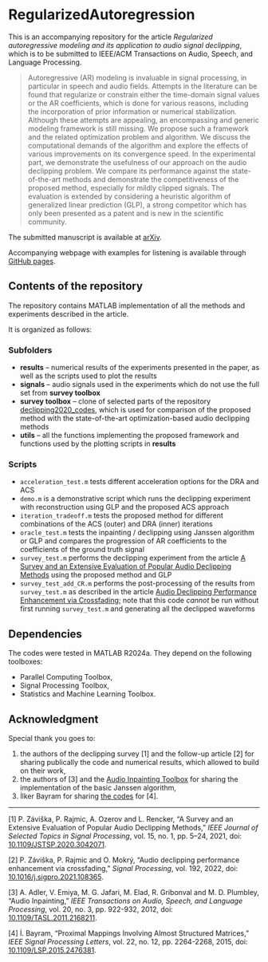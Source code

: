 # RegularizedAutoregression

This is an accompanying repository for the article *Regularized autoregressive modeling and its application to audio signal declipping*, which is to be submitted to IEEE/ACM Transactions on Audio, Speech, and Language Processing.

> Autoregressive (AR) modeling is invaluable in signal processing, in particular in speech and audio fields. Attempts in the literature can be found that regularize or constrain either the time-domain signal values or the AR coefficients, which is done for various reasons, including the incorporation of prior information or numerical stabilization. Although these attempts are appealing, an encompassing and generic modeling framework is still missing. We propose such a framework and the related optimization problem and algorithm. We discuss the computational demands of the algorithm and explore the effects of various improvements on its convergence speed. In the experimental part, we demonstrate the usefulness of our approach on the audio declipping problem. We compare its performance against the state-of-the-art methods and demonstrate the competitiveness of the proposed method, especially for mildly clipped signals. The evaluation is extended by considering a heuristic algorithm of generalized linear prediction (GLP), a strong competitor which has only been presented as a patent and is new in the scientific community.

The submitted manuscript is available at [arXiv](https://arxiv.org/abs/2410.17790).

Accompanying webpage with examples for listening is available through [GitHub pages](https://ondrejmokry.github.io/RegularizedAutoregression/).

## Contents of the repository

The repository contains MATLAB implementation of all the methods and experiments described in the article.

It is organized as follows:

### Subfolders
- **results** – numerical results of the experiments presented in the paper, as well as the scripts used to plot the results
- **signals** – audio signals used in the experiments which do not use the full set from **survey toolbox**
- **survey toolbox** – clone of selected parts of the repository [declipping2020_codes](https://github.com/rajmic/declipping2020_codes), which is used for comparison of the proposed method with the state-of-the-art optimization-based audio declipping methods
- **utils** – all the functions implementing the proposed framework and functions used by the plotting scripts in **results**

### Scripts
- `acceleration_test.m` tests different acceleration options for the DRA and ACS
- `demo.m` is a demonstrative script which runs the declipping experiment with reconstruction using GLP and the proposed ACS approach
- `iteration_tradeoff.m` tests the proposed method for different combinations of the ACS (outer) and DRA (inner) iterations
- `oracle_test.m` tests the inpainting / declipping using Janssen algorithm or GLP and compares the progression of AR coefficients to the coefficients of the ground truth signal
- `survey_test.m` performs the declipping experiment from the article [A Survey and an Extensive Evaluation of Popular Audio Declipping Methods](https://ieeexplore.ieee.org/document/9281027) using the proposed method and GLP
- `survey_test_add_CR.m` performs the post-processing of the results from `survey_test.m` as described in the article [Audio Declipping Performance Enhancement via Crossfading](https://www.sciencedirect.com/science/article/pii/S0165168421004023); note that this code *cannot* be run without first running `survey_test.m` and generating all the declipped waveforms

## Dependencies

The codes were tested in MATLAB R2024a. They depend on the following toolboxes:
- Parallel Computing Toolbox,
- Signal Processing Toolbox,
- Statistics and Machine Learning Toolbox.

## Acknowledgment

Special thank you goes to:

1. the authors of the declipping survey [1] and the follow-up article [2] for sharing publically the code and numerical results, which allowed to build on their work,
2. the authors of [3] and the [Audio Inpainting Toolbox](http://small.inria.fr/keyresults/audio-inpainting/) for sharing the implementation of the basic Janssen algorithm,
3. İlker Bayram for sharing [the codes](https://web.itu.edu.tr/ibayram/Structured/) for [4].

---

[1] P. Záviška, P. Rajmic, A. Ozerov and L. Rencker, “A Survey and an Extensive Evaluation of Popular Audio Declipping Methods,” *IEEE Journal of Selected Topics in Signal Processing*, vol. 15, no. 1, pp. 5–24, 2021, doi: [10.1109/JSTSP.2020.3042071](https://doi.org/10.1109/JSTSP.2020.3042071).

[2] P. Záviška, P. Rajmic and O. Mokrý, “Audio declipping performance enhancement via crossfading,” *Signal Processing*, vol. 192, 2022, doi: [10.1016/j.sigpro.2021.108365](https://doi.org/10.1016/j.sigpro.2021.108365).

[3] A. Adler, V. Emiya, M. G. Jafari, M. Elad, R. Gribonval and M. D. Plumbley, “Audio Inpainting,” *IEEE Transactions on Audio, Speech, and Language Processing*, vol. 20, no. 3, pp. 922-932, 2012, doi: [10.1109/TASL.2011.2168211](https://doi.org/10.1109/TASL.2011.2168211).

[4] İ. Bayram, “Proximal Mappings Involving Almost Structured Matrices,” *IEEE Signal Processing Letters*, vol. 22, no. 12, pp. 2264-2268, 2015, doi: [10.1109/LSP.2015.2476381](https://doi.org/10.1109/LSP.2015.2476381).
